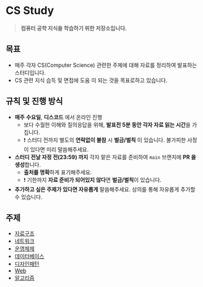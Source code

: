 # CS Study
> **컴퓨터 공학 지식을 학습하기 위한 저장소입니다.**

## 목표
- 매주 각자 CS(Computer Science) 관련한 주제에 대해 자료를 정리하여 발표하는 스터디입니다.
- CS 관련 지식 습득 및 면접에 도움 이 되는 것을 목표로하고 있습니다.

## 규칙 및 진행 방식
- **매주** **수요일**, **디스코드** 에서 온라인 진행
  - 보다 수월한 이해와 질의응답을 위해, **발표전 5분 동안 각자 자료 읽는 시간**을 가집니다.
  - ❗ 스터디 전까지 별도의 **연락없이 불참** 시 **벌금/벌칙** 이 있습니다. 불가피한 사정이 있다면 미리 말씀해주세요.
- **스터디 전날 자정 전(23:59) 까지** 각자 맡은 자료를 준비하여 `main` 브랜치에 **PR 을 생성**합니다.
  - **출처를 명확**하게 표기해주세요.
  - ❗ 기한까지 **자료 준비가 되어있지 않다**면 **벌금/벌칙**이 있습니다. 
- **추가하고 싶은 주제가 있다면 자유롭게** 말씀해주세요. 상의를 통해 자유롭게 추가할 수 있습니다.

## 주제
- [자료구조](https://github.com/Hi-Tech-Study/CS-Study/blob/main/Data_Structure/readme_DS.md)
- [네트워크](https://github.com/Hi-Tech-Study/CS-Study/blob/main/Network/readme_NW.md)
- [운영체제](https://github.com/Hi-Tech-Study/CS-Study/blob/main/OS/readme_OS.md)
- [데이터베이스](https://github.com/Hi-Tech-Study/CS-Study/blob/main/Database/readme_DB.md)
- [디자인패턴](https://github.com/Hi-Tech-Study/CS-Study/blob/main/Design_Pattern/readme_DP.md)
- [Web](https://github.com/Hi-Tech-Study/CS-Study/blob/main/Web/readme_Web.md)
- [알고리즘](https://github.com/Hi-Tech-Study/CS-Study/blob/main/Algorithm/readme_AG.md)
